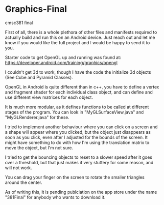 # Graphics-Final
cmsc381 final

First of all, there is a whole plethora of other files and manifests required to actually build and run this on an Android device. Just reach out and let me know if you would like the full project and I would be happy to send it to you.

Starter code to get OpenGL up and running was found at: https://developer.android.com/training/graphics/opengl

I couldn't get 3d to work, though I have the code the initialize 3d objects (See Cube and Pyramid Classes).

OpenGL in Android is quite different than in c++, you have to define a vertex and fragment shader for each individual class object, and can define and use different view matrices for each object.

It is much more modular, as it defines functions to be called at different stages of the program. You can look in "MyGLSurfaceView.java" and "MyGLRenderer.java" for these.

I tried to implement another behaviour where you can click on a screen and a shape will appear where you clicked, but the object just disappears as soon as you click, even after I adjusted for the bounds of the screen. It might have something to do with how I'm using the translation matrix to move the object, but I'm not sure.

I tried to get the bouncing objects to reset to a slower speed after it goes over a threshold, but that just makes it very stuttery for some reason, and will not work. 

You can drag your finger on the screen to rotate the smaller triangles around the center.

As of writing this, it is pending publciation on the app store under the name "381Final" for anybody who wants to download it.
